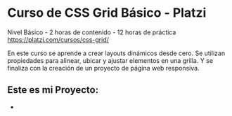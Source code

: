 # Curso de CSS Grid Básico - Platzi
Nivel Básico - 2 horas de contenido - 12 horas de práctica
https://platzi.com/cursos/css-grid/

En este curso se aprende a crear layouts dinámicos desde cero. Se utilizan propiedades para alinear, ubicar y ajustar elementos en una grilla. Y se finaliza con la creación de un proyecto de página web responsiva.

## Este es mi Proyecto:
- 